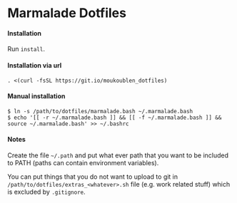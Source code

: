 # Marmalade Dotfiles

#### Installation

Run `install`.

#### Installation via url

```
. <(curl -fsSL https://git.io/moukoublen_dotfiles)
```

#### Manual installation

```console
$ ln -s /path/to/dotfiles/marmalade.bash ~/.marmalade.bash
$ echo '[[ -r ~/.marmalade.bash ]] && [[ -f ~/.marmalade.bash ]] && source ~/.marmalade.bash' >> ~/.bashrc
```

#### Notes

Create the file `~/.path` and put what ever path that you want to be included to PATH (paths can contain environment variables).


You can put things that you do not want to upload to git in `/path/to/dotfiles/extras_<whatever>.sh` file (e.g. work related stuff) which is excluded by `.gitignore`.
